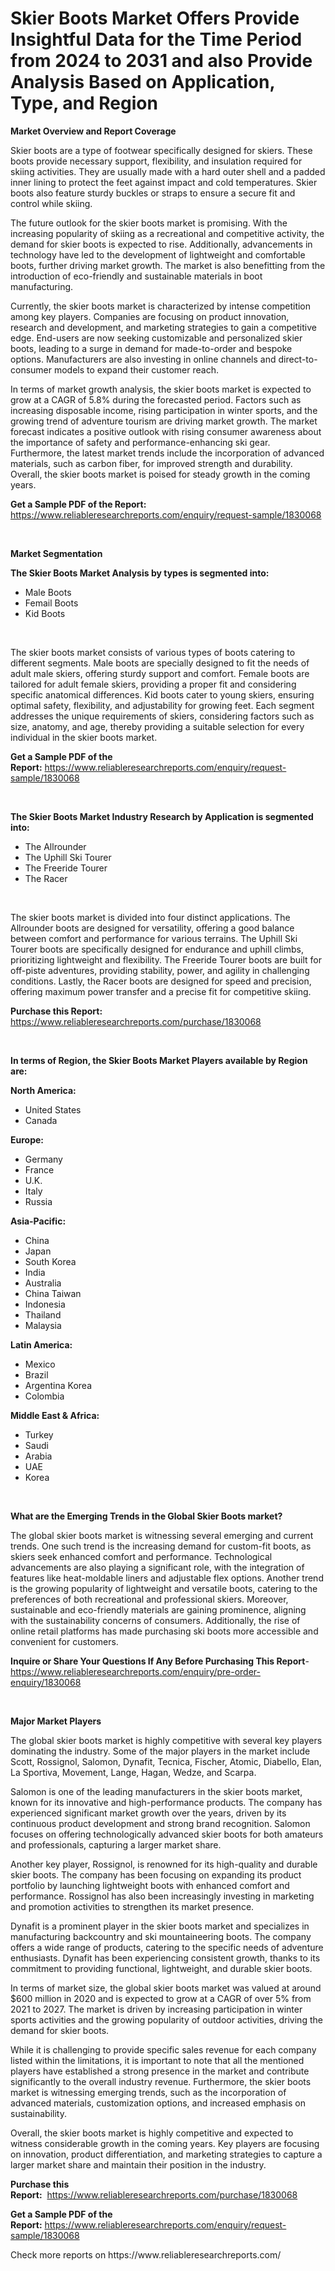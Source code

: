 <p><h1>Skier Boots Market Offers Provide Insightful Data for the Time Period from 2024 to 2031 and also Provide Analysis Based on Application, Type, and Region</h1></p><p><strong>Market Overview and Report Coverage</strong></p>
<p><p>Skier boots are a type of footwear specifically designed for skiers. These boots provide necessary support, flexibility, and insulation required for skiing activities. They are usually made with a hard outer shell and a padded inner lining to protect the feet against impact and cold temperatures. Skier boots also feature sturdy buckles or straps to ensure a secure fit and control while skiing.</p><p>The future outlook for the skier boots market is promising. With the increasing popularity of skiing as a recreational and competitive activity, the demand for skier boots is expected to rise. Additionally, advancements in technology have led to the development of lightweight and comfortable boots, further driving market growth. The market is also benefitting from the introduction of eco-friendly and sustainable materials in boot manufacturing.</p><p>Currently, the skier boots market is characterized by intense competition among key players. Companies are focusing on product innovation, research and development, and marketing strategies to gain a competitive edge. End-users are now seeking customizable and personalized skier boots, leading to a surge in demand for made-to-order and bespoke options. Manufacturers are also investing in online channels and direct-to-consumer models to expand their customer reach.</p><p>In terms of market growth analysis, the skier boots market is expected to grow at a CAGR of 5.8% during the forecasted period. Factors such as increasing disposable income, rising participation in winter sports, and the growing trend of adventure tourism are driving market growth. The market forecast indicates a positive outlook with rising consumer awareness about the importance of safety and performance-enhancing ski gear. Furthermore, the latest market trends include the incorporation of advanced materials, such as carbon fiber, for improved strength and durability. Overall, the skier boots market is poised for steady growth in the coming years.</p></p>
<p><strong>Get a Sample PDF of the Report:</strong> <a href="https://www.reliableresearchreports.com/enquiry/request-sample/1830068">https://www.reliableresearchreports.com/enquiry/request-sample/1830068</a></p>
<p>&nbsp;</p>
<p><strong>Market Segmentation</strong></p>
<p><strong>The Skier Boots Market Analysis by types is segmented into:</strong></p>
<p><ul><li>Male Boots</li><li>Femail Boots</li><li>Kid Boots</li></ul></p>
<p>&nbsp;</p>
<p><p>The skier boots market consists of various types of boots catering to different segments. Male boots are specially designed to fit the needs of adult male skiers, offering sturdy support and comfort. Female boots are tailored for adult female skiers, providing a proper fit and considering specific anatomical differences. Kid boots cater to young skiers, ensuring optimal safety, flexibility, and adjustability for growing feet. Each segment addresses the unique requirements of skiers, considering factors such as size, anatomy, and age, thereby providing a suitable selection for every individual in the skier boots market.</p></p>
<p><strong>Get a Sample PDF of the Report:</strong>&nbsp;<a href="https://www.reliableresearchreports.com/enquiry/request-sample/1830068">https://www.reliableresearchreports.com/enquiry/request-sample/1830068</a></p>
<p>&nbsp;</p>
<p><strong>The Skier Boots Market Industry Research by Application is segmented into:</strong></p>
<p><ul><li>The Allrounder</li><li>The Uphill Ski Tourer</li><li>The Freeride Tourer</li><li>The Racer</li></ul></p>
<p>&nbsp;</p>
<p><p>The skier boots market is divided into four distinct applications. The Allrounder boots are designed for versatility, offering a good balance between comfort and performance for various terrains. The Uphill Ski Tourer boots are specifically designed for endurance and uphill climbs, prioritizing lightweight and flexibility. The Freeride Tourer boots are built for off-piste adventures, providing stability, power, and agility in challenging conditions. Lastly, the Racer boots are designed for speed and precision, offering maximum power transfer and a precise fit for competitive skiing.</p></p>
<p><strong>Purchase this Report:</strong>&nbsp; <a href="https://www.reliableresearchreports.com/purchase/1830068">https://www.reliableresearchreports.com/purchase/1830068</a></p>
<p>&nbsp;</p>
<p><strong>In terms of Region, the Skier Boots Market Players available by Region are:</strong></p>
<p>
    <p> <strong> North America: </strong>
        <ul>
            <li>United States</li>
            <li>Canada</li>
        </ul>
        </p> 
    <p> <strong> Europe: </strong>
        <ul>
            <li>Germany</li>
            <li>France</li>
            <li>U.K.</li>
            <li>Italy</li>
            <li>Russia</li>
        </ul>
        </p> 
    <p> <strong> Asia-Pacific: </strong>
        <ul>
            <li>China</li>
            <li>Japan</li>
            <li>South Korea</li>
            <li>India</li>
            <li>Australia</li>
            <li>China Taiwan</li>
            <li>Indonesia</li>
            <li>Thailand</li>
            <li>Malaysia</li>
        </ul>
        </p> 
    <p> <strong> Latin America: </strong>
        <ul>
            <li>Mexico</li>
            <li>Brazil</li>
            <li>Argentina Korea</li>
            <li>Colombia</li>
        </ul>
        </p> 
    <p> <strong> Middle East & Africa: </strong>
        <ul>
            <li>Turkey</li>
            <li>Saudi</li>
            <li>Arabia</li>
            <li>UAE</li>
            <li>Korea</li>
        </ul>
    </p>
    </p>
<p>&nbsp;</p>
<p><strong>What are the Emerging Trends in the Global Skier Boots market?</strong></p>
<p><p>The global skier boots market is witnessing several emerging and current trends. One such trend is the increasing demand for custom-fit boots, as skiers seek enhanced comfort and performance. Technological advancements are also playing a significant role, with the integration of features like heat-moldable liners and adjustable flex options. Another trend is the growing popularity of lightweight and versatile boots, catering to the preferences of both recreational and professional skiers. Moreover, sustainable and eco-friendly materials are gaining prominence, aligning with the sustainability concerns of consumers. Additionally, the rise of online retail platforms has made purchasing ski boots more accessible and convenient for customers.</p></p>
<p><strong>Inquire or Share Your Questions If Any Before Purchasing This Report</strong>- <a href="https://www.reliableresearchreports.com/enquiry/pre-order-enquiry/1830068">https://www.reliableresearchreports.com/enquiry/pre-order-enquiry/1830068</a></p>
<p>&nbsp;</p>
<p><strong>Major Market Players</strong></p>
<p><p>The global skier boots market is highly competitive with several key players dominating the industry. Some of the major players in the market include Scott, Rossignol, Salomon, Dynafit, Tecnica, Fischer, Atomic, Diabello, Elan, La Sportiva, Movement, Lange, Hagan, Wedze, and Scarpa.</p><p>Salomon is one of the leading manufacturers in the skier boots market, known for its innovative and high-performance products. The company has experienced significant market growth over the years, driven by its continuous product development and strong brand recognition. Salomon focuses on offering technologically advanced skier boots for both amateurs and professionals, capturing a larger market share.</p><p>Another key player, Rossignol, is renowned for its high-quality and durable skier boots. The company has been focusing on expanding its product portfolio by launching lightweight boots with enhanced comfort and performance. Rossignol has also been increasingly investing in marketing and promotion activities to strengthen its market presence.</p><p>Dynafit is a prominent player in the skier boots market and specializes in manufacturing backcountry and ski mountaineering boots. The company offers a wide range of products, catering to the specific needs of adventure enthusiasts. Dynafit has been experiencing consistent growth, thanks to its commitment to providing functional, lightweight, and durable skier boots.</p><p>In terms of market size, the global skier boots market was valued at around $600 million in 2020 and is expected to grow at a CAGR of over 5% from 2021 to 2027. The market is driven by increasing participation in winter sports activities and the growing popularity of outdoor activities, driving the demand for skier boots.</p><p>While it is challenging to provide specific sales revenue for each company listed within the limitations, it is important to note that all the mentioned players have established a strong presence in the market and contribute significantly to the overall industry revenue. Furthermore, the skier boots market is witnessing emerging trends, such as the incorporation of advanced materials, customization options, and increased emphasis on sustainability.</p><p>Overall, the skier boots market is highly competitive and expected to witness considerable growth in the coming years. Key players are focusing on innovation, product differentiation, and marketing strategies to capture a larger market share and maintain their position in the industry.</p></p>
<p><strong>Purchase this Report:</strong>&nbsp;&nbsp;<a href="https://www.reliableresearchreports.com/purchase/1830068">https://www.reliableresearchreports.com/purchase/1830068</a></p>
<p></p>
<p><strong>Get a Sample PDF of the Report:</strong>&nbsp;<a href="https://www.reliableresearchreports.com/enquiry/request-sample/1830068">https://www.reliableresearchreports.com/enquiry/request-sample/1830068</a></p>
<p>Check more reports on https://www.reliableresearchreports.com/</p>